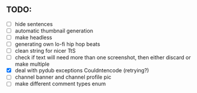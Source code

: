 ## TODO:

- [ ] hide sentences
- [ ] automatic thumbnail generation
- [ ] make headless
- [ ] generating own lo-fi hip hop beats
- [ ] clean string for nicer TtS
- [ ] check if text will need more than one screenshot, then either discard or make multiple
- [x] deal with pydub exceptions Couldntencode (retrying?)
- [ ] channel banner and channel profile pic
- [ ] make different comment types enum